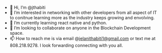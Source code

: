 - 👋 Hi, I’m @jthabiti
- 👀 I’m interested in networking with other developers from all aspect of IT to conitnue learning more as the industry keeps growing and envolving.
- 🌱 I’m currently learning react native and python.
- 💞️ I’m looking to collaborate on anyone in the Blockchain Development space.
- 📫 How to reach me is via email @jelanithabiti1@gmail.com or text me at 808.218.9278. I look forwarding connecting with you all.

<!---
jthabiti/jthabiti is a ✨ special ✨ repository because its `README.md` (this file) appears on your GitHub profile.
You can click the Preview link to take a look at your changes.
--->
